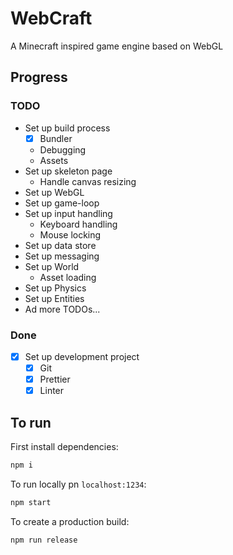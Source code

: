 # WebCraft

A Minecraft inspired game engine based on WebGL

## Progress

### TODO

- Set up build process
  - [x] Bundler
  - Debugging
  - Assets
- Set up skeleton page
  - Handle canvas resizing
- Set up WebGL
- Set up game-loop
- Set up input handling
  - Keyboard handling
  - Mouse locking
- Set up data store
- Set up messaging
- Set up World
  - Asset loading
- Set up Physics
- Set up Entities
- Ad more TODOs...

### Done

- [x] Set up development project
  - [x] Git
  - [x] Prettier
  - [x] Linter

## To run

First install dependencies:

```sh
npm i
```

To run locally pn `localhost:1234`:

```sh
npm start
```

To create a production build:

```sh
npm run release
```
